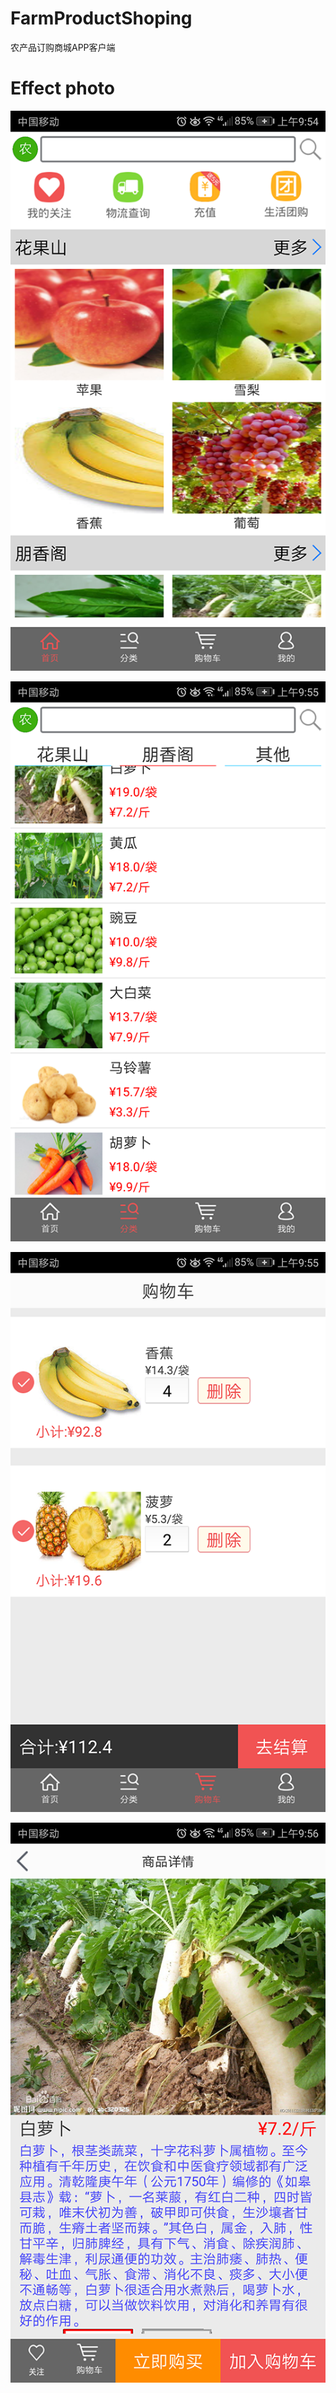 # FarmProductShoping
农产品订购商城APP客户端

# Effect photo
![](https://github.com/MoMoWait/FarmProductShoping/blob/master/screenshot/1.png)


![](https://github.com/MoMoWait/FarmProductShoping/blob/master/screenshot/2.png)


![](https://github.com/MoMoWait/FarmProductShoping/blob/master/screenshot/3.png)


![](https://github.com/MoMoWait/FarmProductShoping/blob/master/screenshot/4.png)
